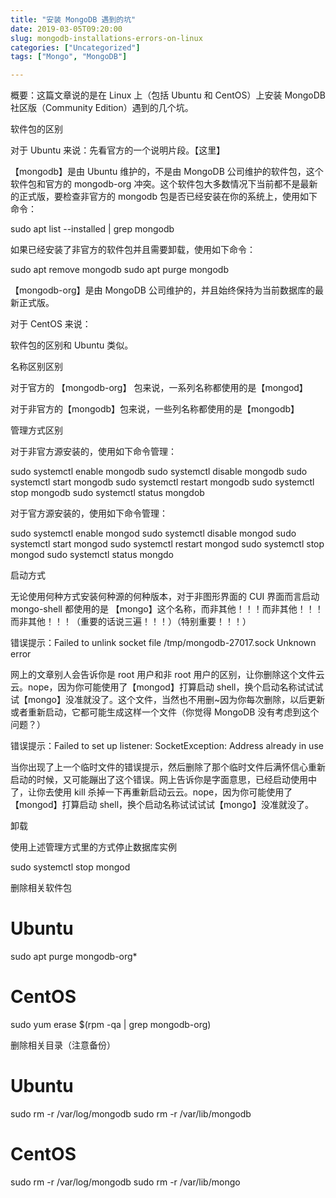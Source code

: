 ```yaml
---
title: "安装 MongoDB 遇到的坑"
date: 2019-03-05T09:20:00
slug: mongodb-installations-errors-on-linux
categories: ["Uncategorized"]
tags: ["Mongo", "MongoDB"]

---
```


概要：这篇文章说的是在 Linux 上（包括 Ubuntu 和 CentOS）上安装 MongoDB 社区版（Community Edition）遇到的几个坑。




软件包的区别




对于 Ubuntu 来说：先看官方的一个说明片段。【这里】





【mongodb】是由 Ubuntu 维护的，不是由 MongoDB 公司维护的软件包，这个软件包和官方的 mongodb-org 冲突。这个软件包大多数情况下当前都不是最新的正式版，要检查非官方的 mongodb 包是否已经安装在你的系统上，使用如下命令：




sudo apt list --installed | grep mongodb




如果已经安装了非官方的软件包并且需要卸载，使用如下命令：




sudo apt remove mongodb
sudo apt purge mongodb




【mongodb-org】是由 MongoDB 公司维护的，并且始终保持为当前数据库的最新正式版。





对于 CentOS 来说：





软件包的区别和 Ubuntu 类似。




名称区别区别




对于官方的 【mongodb-org】 包来说，一系列名称都使用的是【mongod】





对于非官方的【mongodb】包来说，一些列名称都使用的是【mongodb】




管理方式区别




对于非官方源安装的，使用如下命令管理：




sudo systemctl enable mongodb
sudo systemctl disable mongodb
sudo systemctl start mongodb
sudo systemctl restart mongodb
sudo systemctl stop mongodb
sudo systemctl status mongdob




对于官方源安装的，使用如下命令管理：




sudo systemctl enable mongod
sudo systemctl disable mongod
sudo systemctl start mongod
sudo systemctl restart mongod
sudo systemctl stop mongod
sudo systemctl status mongdo



启动方式




无论使用何种方式安装何种源的何种版本，对于非图形界面的 CUI 界面而言启动 mongo-shell 都使用的是 【mongo】这个名称，而非其他！！！而非其他！！！而非其他！！！（重要的话说三遍！！！）（特别重要！！！）




错误提示：Failed to unlink socket file /tmp/mongodb-27017.sock Unknown error




网上的文章别人会告诉你是 root 用户和非 root 用户的区别，让你删除这个文件云云。nope，因为你可能使用了【mongod】打算启动 shell，换个启动名称试试试试【mongo】没准就没了。这个文件，当然也不用删~因为你每次删除，以后更新或者重新启动，它都可能生成这样一个文件（你觉得 MongoDB 没有考虑到这个问题？）




错误提示：Failed to set up listener: SocketException: Address already in use




当你出现了上一个临时文件的错误提示，然后删除了那个临时文件后满怀信心重新启动的时候，又可能蹦出了这个错误。网上告诉你是字面意思，已经启动使用中了，让你去使用 kill 杀掉一下再重新启动云云。nope，因为你可能使用了【mongod】打算启动 shell，换个启动名称试试试试【mongo】没准就没了。




卸载




使用上述管理方式里的方式停止数据库实例




sudo systemctl stop mongod




删除相关软件包




# Ubuntu
sudo apt purge mongodb-org*
# CentOS
sudo yum erase $(rpm -qa | grep mongodb-org)




删除相关目录（注意备份）




# Ubuntu
sudo rm -r /var/log/mongodb
sudo rm -r /var/lib/mongodb
# CentOS
sudo rm -r /var/log/mongodb
sudo rm -r /var/lib/mongo